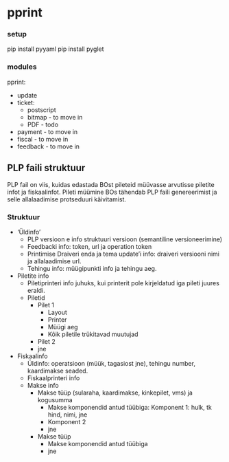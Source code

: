 # pprint

### setup

pip install pyyaml
pip install pyglet

### modules

pprint:
- update
- ticket:
  - postscript
  - bitmap - to move in
  - PDF - todo
- payment - to move in
- fiscal - to move in
- feedback - to move in


## PLP faili struktuur

PLP fail on viis, kuidas edastada BOst pileteid müüvasse arvutisse piletite infot ja fiskaalinfot.
Pileti müümine BOs tähendab PLP faili genereerimist ja selle allalaadimise protseduuri käivitamist.

### Struktuur

- ‘Üldinfo’
  - PLP versioon e info struktuuri versioon (semantiline versioneerimine)
  - Feedbacki info: token, url ja operation token
  - Printimise Draiveri enda ja tema update’i info: draiveri versiooni nimi ja allalaadimise url.
  - Tehingu info: müügipunkti info ja tehingu aeg.
- Piletite info
  - Piletiprinteri info juhuks, kui printerit pole kirjeldatud iga pileti juures eraldi.
  - Piletid
    - Pilet 1
      - Layout
      - Printer
      - Müügi aeg
      - Kõik piletile trükitavad muutujad
    - Pilet 2
    - jne
- Fiskaalinfo
  - Üldinfo: operatsioon (müük, tagasiost jne), tehingu number, kaardimakse seaded.
  - Fiskaalprinteri info
  - Makse info
    - Makse tüüp (sularaha, kaardimakse, kinkepilet, vms) ja kogusumma
      - Makse komponendid antud tüübiga: Komponent 1: hulk, tk hind, nimi, jne
      - Komponent 2
      - jne
    - Makse tüüp
      - Makse komponendid antud tüübiga
      - jne
